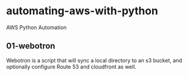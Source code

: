 # automating-aws-with-python
AWS Python Automation

## 01-webotron

Webotron is a script that will sync a local directory to an s3 bucket, and optionally configure Route 53
and cloudfront as well.
